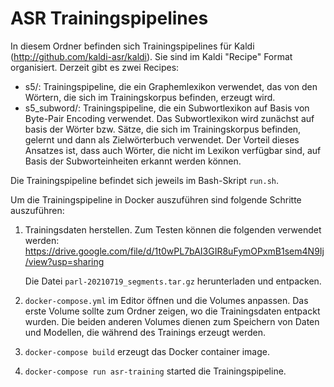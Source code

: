 # ASR Trainingspipelines

In diesem Ordner befinden sich Trainingspipelines für Kaldi (http://github.com/kaldi-asr/kaldi). Sie sind im Kaldi "Recipe" Format organisiert. Derzeit gibt es zwei Recipes:

- s5/: Trainingspipeline, die ein Graphemlexikon verwendet, das von den Wörtern, die sich im Trainingskorpus befinden, erzeugt wird.
- s5_subword/: Trainingspipeline, die ein Subwortlexikon auf Basis von Byte-Pair Encoding verwendet. Das Subwortlexikon wird zunächst auf basis der Wörter bzw. Sätze, die sich im Trainingskorpus befinden, gelernt und dann als Zielwörterbuch verwendet. Der Vorteil dieses Ansatzes ist, dass auch Wörter, die nicht im Lexikon verfügbar sind, auf Basis der Subworteinheiten erkannt werden können.

Die Trainingspipeline befindet sich jeweils im Bash-Skript `run.sh`.

Um die Trainingspipeline in Docker auszuführen sind folgende Schritte auszuführen:

1. Trainingsdaten herstellen. Zum Testen können die folgenden verwendet werden: https://drive.google.com/file/d/1t0wPL7bAI3GIR8uFymOPxmB1sem4N9Ij/view?usp=sharing

   Die Datei `parl-20210719_segments.tar.gz` herunterladen und entpacken.

2. `docker-compose.yml` im Editor öffnen und die Volumes anpassen. Das erste Volume sollte zum Ordner zeigen, wo die Trainingsdaten entpackt wurden. Die beiden anderen Volumes dienen zum Speichern von Daten und Modellen, die während des Trainings erzeugt werden.

3. `docker-compose build` erzeugt das Docker container image.

3. `docker-compose run asr-training` started die Trainingspipeline.